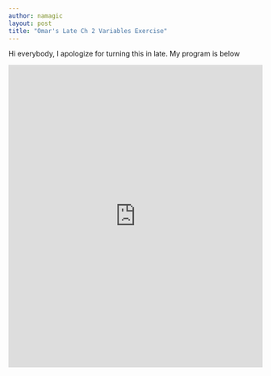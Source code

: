 ```yaml
---
author: namagic
layout: post
title: "Omar's Late Ch 2 Variables Exercise"
---
```


Hi everybody, I apologize for turning this in late. My program is below

<iframe src="https://trinket.io/embed/python/fae8f46694" width="100%" height="600" frameborder="0" marginwidth="0" marginheight="0" allowfullscreen></iframe>

